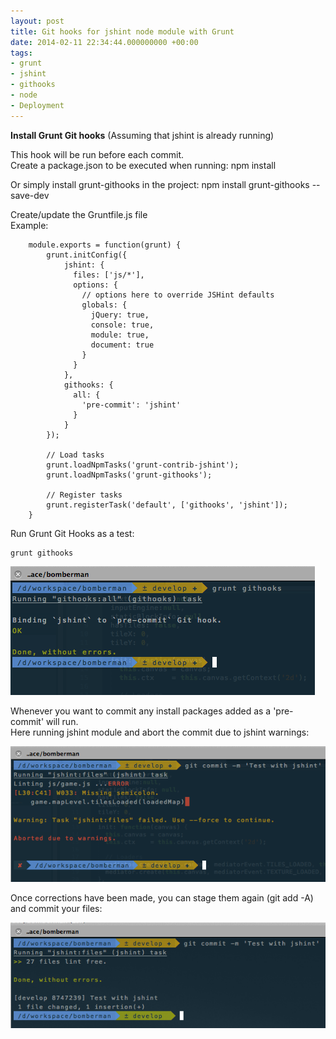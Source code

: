 ```yaml
---
layout: post
title: Git hooks for jshint node module with Grunt
date: 2014-02-11 22:34:44.000000000 +00:00
tags:
- grunt
- jshint
- githooks
- node
- Deployment
---
```


**Install Grunt Git hooks** (Assuming that jshint is already running)

This hook will be run before each commit.  
Create a package.json to be executed when running:
    npm install

Or simply install grunt-githooks in the project:
    npm install grunt-githooks --save-dev

Create/update the Gruntfile.js file  
Example:

```
    module.exports = function(grunt) {
        grunt.initConfig({
            jshint: {
              files: ['js/*'],
              options: {
                // options here to override JSHint defaults
                globals: {
                  jQuery: true,
                  console: true,
                  module: true,
                  document: true
                }
              }
            },
            githooks: {
              all: {
                'pre-commit': 'jshint'
              }
            }
        });

        // Load tasks
        grunt.loadNpmTasks('grunt-contrib-jshint');
        grunt.loadNpmTasks('grunt-githooks');

        // Register tasks
        grunt.registerTask('default', ['githooks', 'jshint']);
    }
```

Run Grunt Git Hooks as a test:

    grunt githooks

![Grunt Githooks Command Screenshot](/images/githooks.png "Grunt Githooks Command Screenshot")

Whenever you want to commit any install packages added as a 'pre-commit' will run.  
Here running jshint module and abort the commit due to jshint warnings:

![Warning Pre commit Command Screenshot](/images/warnings-commit.png "Warning Pre commit Command Screenshot")

Once corrections have been made, you can stage them again (git add -A) and commit your files:

![Valid Pre commit Command Screenshot](/images/valid-precommit.png "Valid Pre commit Command Screenshot")

